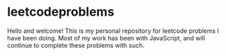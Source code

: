 # leetcodeproblems

Hello and welcome! This is my personal repository for leetcode problems I have been doing. Most of my work has been with JavaScript, and will continue to complete these problems with such.
